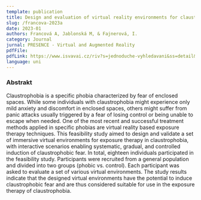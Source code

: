 ```yaml
---
template: publication
title: Design and evaluation of virtual reality environments for claustrophobia
slug: /francova-2023a
date: 2023-01
authors: Francová A, Jablonská M, & Fajnerová, I.
category: Journal
jurnal: PRESENCE - Virtual and Augmented Reality
pdfFile: 
pdfLink: https://www.isvavai.cz/riv?s=jednoduche-vyhledavani&ss=detail&n=0&h=RIV%2F00023752%3A_____%2F23%3A43921160%21RIV24-TA0-00023752
language: uni
---
```


### Abstrakt

Claustrophobia is a specific phobia characterized by fear of enclosed spaces. While some individuals with claustrophobia might experience only mild anxiety and discomfort in enclosed spaces, others might suffer from panic attacks usually triggered by a fear of losing control or being unable to escape when needed. One of the most recent and successful treatment methods applied in specific phobias are virtual reality based exposure therapy techniques. This feasibility study aimed to design and validate a set of immersive virtual environments for exposure therapy in claustrophobia, with interactive scenarios enabling systematic, gradual, and controlled induction of claustrophobic fear. In total, eighteen individuals participated in the feasibility study. Participants were recruited from a general population and divided into two groups (phobic vs. control). Each participant was asked to evaluate a set of various virtual environments. The study results indicate that the designed virtual environments have the potential to induce claustrophobic fear and are thus considered suitable for use in the exposure therapy of claustrophobia.